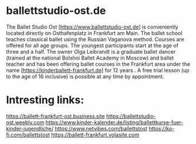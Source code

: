 # ballettstudio-ost.de
The Ballet Studio Ost [https://www.ballettstudio-ost.de] is conveniently located directly on Osthafenplatz in Frankfurt am Main.
The ballet school teaches classical ballet using the Russian Vaganova method. Courses are offered for all age groups. The youngest participants start at the age of three and a half.
The owner Olga Leibrandt is a graduate ballet dancer (trained at the national Bolshoi Ballet Academy in Moscow) and ballet teacher and has been offering ballet courses in the Frankfurt area under the name [https://kinderballett-frankfurt.de] for 12 years .
A free trial lesson (up to the age of 16 inclusive) is possible at any time by appointment.

# Intresting links:
https://ballett-frankfurt-ost.business.site
https://ballettstudio-ost.weebly.com
https://www.kinder-kalender.de/listing/ballettkurse-fuer-kinder-jugendliche/
https://www.netvibes.com/ballettstost
https://ko-fi.com/ballettstost
https://ballett-frankfurt.yolasite.com



       
